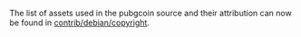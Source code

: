 The list of assets used in the pubgcoin source and their attribution can now be found in [contrib/debian/copyright](../contrib/debian/copyright).
